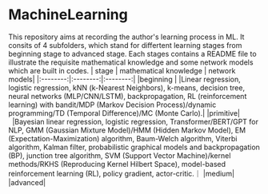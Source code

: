 # MachineLearning
This repository aims at recording the author's learning process in ML. It consits of 4 subfolders, which stand for differtent learning stages from beginning stage to advanced stage. Each stages contains a README file to illustrate the requisite mathematical knowledge and some network models which are built in codes.
| stage | mathematical knowledge | network models|
|:--------:|:--------:|:--------:|
|beginning | |Linear regression, logistic regression, kNN (k-Nearest Neighbors), k-means, decision tree, neural networks (MLP/CNN/LSTM), backpropagation, RL (reinforcement learning) with bandit/MDP (Markov Decision Process)/dynamic programming/TD (Temporal Difference)/MC (Monte Carlo).|
|primitive|  |Bayesian linear regression, logistic regression, Transformer/BERT/GPT for NLP, GMM (Gaussian Mixture Model)/HMM (Hidden Markov Model), EM (Expectation-Maximization) algorithm, Baum-Welch algorithm, Viterbi algorithm, Kalman filter, probabilistic graphical models and backpropagation (BP), junction tree algorithm, SVM (Support Vector Machine)/kernel methods/RKHS (Reproducing Kernel Hilbert Space), model-based reinforcement learning (RL), policy gradient, actor-critic.｜
|medium|
|advanced|
